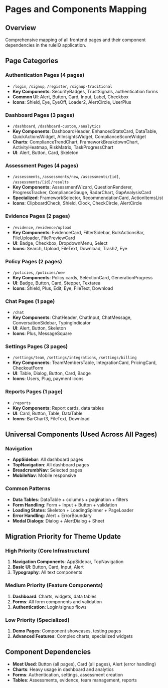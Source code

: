 # Pages and Components Mapping

## Overview
Comprehensive mapping of all frontend pages and their component dependencies in the ruleIQ application.

## Page Categories

### Authentication Pages (4 pages)
- `/login`, `/signup`, `/register`, `/signup-traditional`
- **Key Components**: SecurityBadges, TrustSignals, authentication forms
- **Common UI**: Alert, Button, Card, Input, Label, Checkbox
- **Icons**: Shield, Eye, EyeOff, Loader2, AlertCircle, UserPlus

### Dashboard Pages (3 pages)
- `/dashboard`, `/dashboard-custom`, `/analytics`
- **Key Components**: DashboardHeader, EnhancedStatsCard, DataTable, QuickActionsWidget, AIInsightsWidget, ComplianceScoreWidget
- **Charts**: ComplianceTrendChart, FrameworkBreakdownChart, ActivityHeatmap, RiskMatrix, TaskProgressChart
- **UI**: Alert, Button, Card, Skeleton

### Assessment Pages (4 pages)
- `/assessments`, `/assessments/new`, `/assessments/[id]`, `/assessments/[id]/results`
- **Key Components**: AssessmentWizard, QuestionRenderer, ProgressTracker, ComplianceGauge, RadarChart, GapAnalysisCard
- **Specialized**: FrameworkSelector, RecommendationCard, ActionItemsList
- **Icons**: ClipboardCheck, Shield, Clock, CheckCircle, AlertCircle

### Evidence Pages (2 pages)
- `/evidence`, `/evidence/upload`
- **Key Components**: EvidenceCard, FilterSidebar, BulkActionsBar, FileUploader, FilePreviewCard
- **UI**: Badge, Checkbox, DropdownMenu, Select
- **Icons**: Search, Upload, FileText, Download, Trash2, Eye

### Policy Pages (2 pages)
- `/policies`, `/policies/new`
- **Key Components**: Policy cards, SelectionCard, GenerationProgress
- **UI**: Badge, Button, Card, Stepper, Textarea
- **Icons**: Shield, Plus, Edit, Eye, FileText, Download

### Chat Pages (1 page)
- `/chat`
- **Key Components**: ChatHeader, ChatInput, ChatMessage, ConversationSidebar, TypingIndicator
- **UI**: Alert, Button, Skeleton
- **Icons**: Plus, MessageSquare

### Settings Pages (3 pages)
- `/settings/team`, `/settings/integrations`, `/settings/billing`
- **Key Components**: TeamMembersTable, IntegrationCard, PricingCard, CheckoutForm
- **UI**: Table, Dialog, Button, Card, Badge
- **Icons**: Users, Plug, payment icons

### Reports Pages (1 page)
- `/reports`
- **Key Components**: Report cards, data tables
- **UI**: Card, Button, Table, DataTable
- **Icons**: BarChart3, FileText, Download

## Universal Components (Used Across All Pages)

### Navigation
- **AppSidebar**: All dashboard pages
- **TopNavigation**: All dashboard pages  
- **BreadcrumbNav**: Selected pages
- **MobileNav**: Mobile responsive

### Common Patterns
- **Data Tables**: DataTable + columns + pagination + filters
- **Form Handling**: Form + Input + Button + validation
- **Loading States**: Skeleton + LoadingSpinner + PageLoader
- **Error Handling**: Alert + ErrorBoundary
- **Modal Dialogs**: Dialog + AlertDialog + Sheet

## Migration Priority for Theme Update

### High Priority (Core Infrastructure)
1. **Navigation Components**: AppSidebar, TopNavigation
2. **Basic UI**: Button, Card, Input, Alert
3. **Typography**: All text components

### Medium Priority (Feature Components)
1. **Dashboard**: Charts, widgets, data tables
2. **Forms**: All form components and validation
3. **Authentication**: Login/signup flows

### Low Priority (Specialized)
1. **Demo Pages**: Component showcases, testing pages
2. **Advanced Features**: Complex charts, specialized widgets

## Component Dependencies
- **Most Used**: Button (all pages), Card (all pages), Alert (error handling)
- **Charts**: Heavy usage in dashboard and analytics
- **Forms**: Authentication, settings, assessment creation
- **Tables**: Assessments, evidence, team management, reports